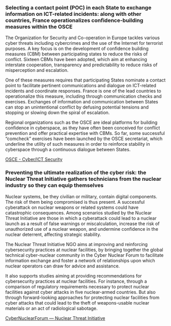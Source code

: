 ### Selecting a contact point (POC) in each State to exchange information on ICT-related incidents: along with other countries, France operationalizes confidence-building measures within the OSCE

The Organization for Security and Co-operation in Europe tackles various cyber threats including cybercrimes and the use of the Internet for terrorist purposes. A key focus is on the development of confidence building measures (CBM) between participating states to reduce the risks of conflict. Sixteen CBMs have been adopted, which aim at enhancing interstate cooperation, transparency and predictability to reduce risks of misperception and escalation.

One of these measures requires that participating States nominate a contact point to facilitate pertinent communications and dialogue on ICT-related incidents and coordinate responses. France is one of the lead countries to operationalize this measure, including through communication checks and exercises. Exchanges of information and communication between States can stop an unintentional conflict by defusing potential tensions and stopping or slowing down the spiral of escalation.

Regional organizations such as the OSCE are ideal platforms for building confidence in cyberspace, as they have often been conceived for conflict prevention and offer practical expertise with CBMs. So far, some successful “comcheck” exercises have been launched by the OSCE secretariat, which underline the utility of such measures in order to reinforce stability in cyberspace through a continuous dialogue between States.

[OSCE - Cyber/ICT Security](https://www.osce.org/secretariat/cyber-ict-security)

### Preventing the ultimate realization of the cyber risk: the Nuclear Threat Initiative gathers technicians from the nuclear industry so they can equip themselves

Nuclear systems, be they civilian or military, contain digital components. The risk of them being compromised is thus present. A successful cyberattack on nuclear weapons or related systems could have catastrophic consequences. Among scenarios studied by the Nuclear Threat Initiative are those in which a cyberattack could lead to a nuclear launch as a result of false warnings or miscalculation, increase the risk of unauthorized use of a nuclear weapon, and undermine confidence in the nuclear deterrent, affecting strategic stability.

The Nuclear Threat Initiative NGO aims at improving and reinforcing cybersecurity practices at nuclear facilities, by bringing together the global technical cyber-nuclear community in the Cyber Nuclear Forum to facilitate information exchange and foster a network of relationships upon which nuclear operators can draw for advice and assistance.

It also supports studies aiming at providing recommendations for cybersecurity practices at nuclear facilities. For instance, through a comparison of regulatory requirements necessary to protect nuclear facilities against cyber attacks in five nuclear-armed countries. But also through forward-looking approaches for protecting nuclear facilities from cyber attacks that could lead to the theft of weapons-usable nuclear materials or an act of radiological sabotage.

[CyberNuclearForum — Nuclear Threat Initiative](https://www.nti.org/about/projects/addressing-cyber-nuclear-security-threats/)
